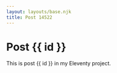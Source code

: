 ```yaml
---
layout: layouts/base.njk
title: Post 14522
---
```


# Post {{ id }}

This is post {{ id }} in my Eleventy project.
